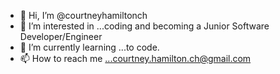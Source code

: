 - 👋 Hi, I’m @courtneyhamiltonch
- 👀 I’m interested in ...coding and becoming a Junior Software Developer/Engineer
- 🌱 I’m currently learning ...to code.
- 📫 How to reach me ...courtney.hamilton.ch@gmail.com

<!---
courtneyhamiltonch/courtneyhamiltonch is a ✨ special ✨ repository because its `README.md` (this file) appears on your GitHub profile.
You can click the Preview link to take a look at your changes.
--->
